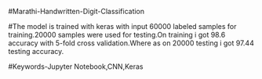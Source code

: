


#Marathi-Handwritten-Digit-Classification

#The model is trained with keras with input 60000 labeled samples for training.20000 samples were used for testing.On training i 
got 98.6 accuracy with 5-fold cross validation.Where as on 20000 testing i got 97.44 testing accuracy.

#Keywords-Jupyter Notebook,CNN,Keras

